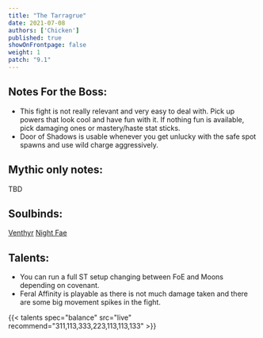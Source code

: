```yaml
---
title: "The Tarragrue"
date: 2021-07-08
authors: ['Chicken']
published: true
showOnFrontpage: false
weight: 1
patch: "9.1"
---
```



## Notes For the Boss:
- This fight is not really relevant and very easy to deal with. Pick up powers that look cool and have fun with it. If nothing fun is available, pick damaging ones or mastery/haste stat sticks.
- Door of Shadows is usable whenever you get unlucky with the safe spot spawns and use wild charge aggressively.

## Mythic only notes:
TBD

## Soulbinds:
[Venthyr](https://ptr.wowhead.com/soulbind-calc/venthyr/theotar-the-mad-duke/druid/AwCW75YCFTUgACU1ygASBTWHACUy4gAiBTJJABUyPwA)
[Night Fae](https://ptr.wowhead.com/soulbind-calc/night-fae/niya/druid)

## Talents:

- You can run a full ST setup changing between FoE and Moons depending on covenant. 
- Feral Affinity is playable as there is not much damage taken and there are some big movement spikes in the fight.

{{< talents spec="balance" src="live" recommend="311,113,333,223,113,113,133" >}}



